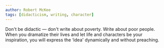 ```yaml
---
author: Robert McKee
tags: [didacticism, writing, character]
---
```

Don't be didactic — don't write about poverty. Write about poor people. When you dramatize their lives and let life and characters be your inspiration, you will express the ‘idea' dynamically and without preaching.